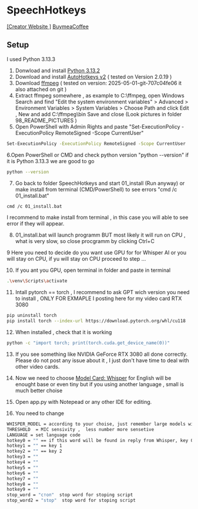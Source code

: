 # SpeechHotkeys


[[Creator Website ]](https://velbaum.cc) [BuymeaCoffee](https://buymeacoffee.com/maksim_velbaum)


## Setup
I used Python 3.13.3 
1. Donwload and install   [Python 3.13.2](https://www.python.org/downloads/)
2. Download and install [AutoHotkeys v2](https://www.autohotkey.com/)  ( tested on Version 2.0.19 ) 
3. Download [ffmpeg](https://www.gyan.dev/ffmpeg/builds/) ( tested on version: 2025-05-01-git-707c04fe06  it also attached on git )
4. Extract ffmpeg somewhere , as example to C:\ffmpeg, open Windows Search and find "Edit the system environment variables" > Advanced > Environment Variables > System Variables > Choose Path and click Edit , New and add C:\ffmpeg\bin  Save and close  (Look pictures in folder 98_README_PICTURES )
5. Open PowerShell with Admin Rights and paste "Set-ExecutionPolicy -ExecutionPolicy RemoteSigned -Scope CurrentUser"
 ```bash
Set-ExecutionPolicy -ExecutionPolicy RemoteSigned -Scope CurrentUser
```
6.Open PowerShell or CMD and check python version  "python --version" if it is Python 3.13.3 we are good to go 
 ```bash
python --version
```
7. Go back to folder SpeechHotkeys  and start 01_install  (Run anyway)  or make install from terminal (CMD/PowerShell) to see errors "cmd /c 01_install.bat"
   
```bash
cmd /c 01_install.bat
```
I recommend to make install from terminal , in this case you will able to see error if they will appear.

8. 01_install.bat will launch programm BUT most likely it will run on CPU , what is very slow, so close procgramm by clicking Ctrl+C

9 Here you need to decide do you want use GPU for for Whisper AI or you will stay on CPU, if yu will stay on CPU proceed to step ...
 
10.  If you ant you GPU, open terminal in folder and paste in terminal 
    
```bash
.\venv\Scripts\activate
```    
11.  Intall pytorch == torch , I recommend to ask GPT wich version you need to install ,  ONLY FOR EXMAPLE I posting here for my video card RTX 3080

```bash
pip uninstall torch
pip install torch --index-url https://download.pytorch.org/whl/cu118
```   
12. When installed , check that it is working
```bash
python -c "import torch; print(torch.cuda.get_device_name(0))"
```
13. If you see something like NVIDIA GeForce RTX 3080  all done correctly.  Please do not post any issue about it , I just don't have time to deal with other video cards. 

14. Now we need to choose [Model Card: Whisper](https://github.com/openai/whisper/blob/main/model-card.md) for English will be enought base or even tiny but if you using another language , small is much better choise

15. Open app.py with Notepead or any other IDE for editing.

16. You need to change
```bash
WHISPER_MODEL = according to your choise, just remember large models will take too much time to proceed , for CPU will be better small models
THRESHOLD  = MIC sensivity ,  less number more sensetive
LANGUAGE = set language code
hotkey0 = "" == if this word will be found in reply from Whisper, key 0 will be send to Autohotkeys
hotkey1 = "" == key 1
hotkey2 = "" == key 2
hotkey3 = ""
hotkey4 = ""
hotkey5 = ""
hotkey6 = ""
hotkey7 = ""
hotkey8 = ""
hotkey9 = ""
stop_word = "стоп"  stop word for stoping script 
stop_word2 = "stop"  stop word for stoping script 
```



